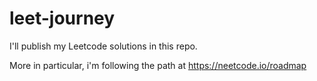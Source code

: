 # leet-journey
I'll publish my Leetcode solutions in this repo.

More in particular, i'm following the path at https://neetcode.io/roadmap 
